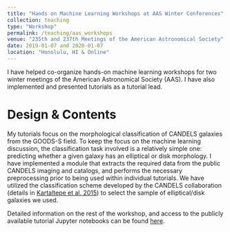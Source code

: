 ```yaml
---
title: "Hands on Machine Learning Workshops at AAS Winter Conferences"
collection: teaching
type: "Workshop"
permalink: /teaching/aas_workshops
venue: "235th and 237th Meetings of the American Astronomical Society"
date: 2019-01-07 and 2020-01-07
location: "Honolulu, HI & Online"
---
```


I have helped co-organize hands-on machine learning workshops for two winter meetings of the American Astronomical Society (AAS). I have also implemented and presented tutorials as a tutorial lead.



Design & Contents
======

My tutorials focus on the morphological classification of CANDELS galaxies from the GOODS-S field. To keep the focus on the machine learning discussion, the classification task involved is a relatively simple one: predicting whether a given galaxy has an elliptical or disk morphology. I have implemented a module that extracts the required data from the public CANDELS imaging and catalogs, and performs the necessary preprocessing prior to being used within individual tutorials. We have utilized the classification scheme developed by the CANDELS collaboration (details in [Kartaltepe et al. 2015](https://iopscience.iop.org/article/10.1088/0067-0049/221/1/11)) to select the sample of elliptical/disk galaxies we used.

Detailed information on the rest of the workshop, and access to the publicly available tutorial Jupyter notebooks can be found [here](https://sites.google.com/view/aas237mlworkshop).


